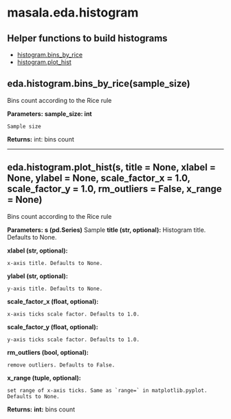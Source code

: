 # masala.eda.histogram
Helper functions to build histograms
---
- [histogram.bins_by_rice](#masala_eda_histogram_bins_by_rice)
- [histogram.plot_hist](#masala_eda_histogram_plot_hist)

## <a id="masala_eda_histogram_bins_by_rice">eda.histogram.bins_by_rice(sample_size)</a>
Bins count according to the Rice rule

**Parameters:** **sample_size: int**

    Sample size

**Returns:** int: bins count

---
## <a id="masala_eda_histogram_plot_hist">eda.histogram.plot_hist(s, title = None, xlabel = None, ylabel = None, scale_factor_x = 1.0, scale_factor_y = 1.0, rm_outliers = False, x_range = None)</a>
Bins count according to the Rice rule

**Parameters:** **s (pd.Series)** Sample
**title (str, optional):**
    Histogram title. Defaults to None.
    
**xlabel (str, optional):**

    x-axis title. Defaults to None.

**ylabel (str, optional):**
    
    y-axis title. Defaults to None.

**scale_factor_x (float, optional):**
    
    x-axis ticks scale factor. Defaults to 1.0.

**scale_factor_y (float, optional):**

    y-axis ticks scale factor. Defaults to 1.0.

**rm_outliers (bool, optional):**

    remove outliers. Defaults to False.

**x_range (tuple, optional):**

    set range of x-axis ticks. Same as `range=` in matplotlib.pyplot. Defaults to None.

**Returns:** **int:** bins count

